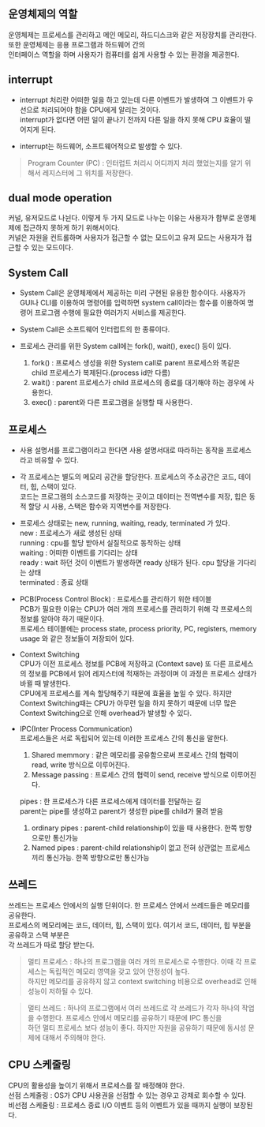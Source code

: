 ## 운영체제의 역할  

운영체제는 프로세스를 관리하고 메인 메모리, 하드디스크와 같은 저장장치를 관리한다. 또한 운영체제는 응용 프로그램과 하드웨어 간의  
인터페이스 역할을 하며 사용자가 컴퓨터를 쉽게 사용할 수 있는 환경을 제공한다. 

## interrupt

* interrupt 처리란 어떠한 일을 하고 있는데 다른 이벤트가 발생하여 그 이벤트가 우선으로 처리되어야 함을 CPU에게 알리는 것이다.  
interrupt가 없다면 어떤 일이 끝나기 전까지 다른 일을 하지 못해 CPU 효율이 떨어지게 된다.   


* interrupt는 하드웨어, 소프트웨어적으로 발생할 수 있다.
> Program Counter (PC) : 인터럽트 처리시 어디까지 처리 했었는지를 알기 위해서 레지스터에 그 위치를 저장한다.

## dual mode operation

커널, 유저모드로 나뉜다. 이렇게 두 가지 모드로 나누는 이유는 사용자가 함부로 운영체제에 접근하지 못하게 하기 위해서이다.  
커널은 자원을 컨트롤하며 사용자가 접근할 수 없는 모드이고 유저 모드는 사용자가 접근할 수 있는 모드이다. 

## System Call

* System Call은 운영체제에서 제공하는 미리 구현된 유용한 함수이다. 사용자가 GUI나 CLI를 이용하여 명령어를 입력하면 system call이라는 함수를 이용하여 
명령어 프로그램 수행에 필요한 여러가지 서비스를 제공한다. 
* System Call은 소프트웨어 인터럽트의 한 종류이다.


* 프로세스 관리를 위한 System call에는 fork(), wait(), exec() 등이 있다. 
  1. fork() : 프로세스 생성을 위한 System call로 parent 프로세스와 똑같은 child 프로세스가 복제된다.(process id만 다름)  
  2. wait() : parent 프로세스가 child 프로세스의 종료를 대기해야 하는 경우에 사용한다. 
  3. exec() : parent와 다른 프로그램을 실행할 때 사용한다. 

## 프로세스 

* 사용 설명서를 프로그램이라고 한다면 사용 설명서대로 따라하는 동작을 프로세스라고 비유할 수 있다.  

* 각 프로세스는 별도의 메모리 공간을 할당한다. 프로세스의 주소공간은 코드, 데이터, 힙, 스택이 있다.  
코드는 프로그램의 소스코드를 저장하는 곳이고 데이터는 전역변수를 저장, 힙은 동적 할당 시 사용, 스택은 함수와 지역변수를 저장한다.  

* 프로세스 상태로는 new, running, waiting, ready, terminated 가 있다.  
new : 프로세스가 새로 생성된 상태  
running : cpu를 할당 받아서 실질적으로 동작하는 상태  
waiting : 어떠한 이벤트를 기다리는 상태  
ready : wait 하던 것이 이벤트가 발생하면 ready 상태가 된다. cpu 할당을 기다리는 상태  
terminated : 종료 상태

* PCB(Process Control Block) : 프로세스를 관리하기 위한 테이블   
PCB가 필요한 이유는 CPU가 여러 개의 프로세스를 관리하기 위해 각 프로세스의 정보를 알아야 하기 때문이다.     
프로세스 테이블에는 process state, process priority, PC, registers, memory usage 와 같은 정보들이 저장되어 있다.

* Context Switching  
CPU가 이전 프로세스 정보를 PCB에 저장하고 (Context save) 또 다른 프로세스의 정보를 PCB에서 읽어 레지스터에 적재하는 과정이며
이 과정은 프로세스 상태가 바뀔 때 발생한다.  
CPU에게 프로세스를 계속 할당해주기 때문에 효율을 높일 수 있다. 하지만 Context Switching때는 
CPU가 아무런 일을 하지 못하기 때문에 너무 많은 Context Switching으로 인해 overhead가 발생할 수 있다.

* IPC(Inter Process Communication)  
프로세스들은 서로 독립되어 있는데 이러한 프로세스 간의 통신을 말한다. 
  1. Shared memmory : 같은 메모리를 공유함으로써 프로세스 간의 협력이 read, write 방식으로 이루어진다.  
  2. Message passing : 프로세스 간의 협력이 send, receive 방식으로 이루어진다. 

  pipes : 한 프로세스가 다른 프로세스에게 데이터를 전달하는 길  
  parent는 pipe를 생성하고 parent가 생성한 pipe를 child가 물려 받음  
    1. ordinary pipes : parent-child relationship이 있을 때 사용한다. 한쪽 방향으로만 통신가능  
    2. Named pipes : parent-child relationship이 없고 전혀 상관없는 프로세스끼리 통신가능. 한쪽 방향으로만 통신가능

## 쓰레드  
쓰레드는 프로세스 안에서의 실행 단위이다. 한 프로세스 안에서 쓰레드들은 메모리를 공유한다.  
프로세스의 메모리에는 코드, 데이터, 힙, 스택이 있다. 여기서 코드, 데이터, 힙 부분을 공유하고 스택 부분은  
각 쓰레드가 따로 할당 받는다.

> 멀티 프로세스 : 하나의 프로그램을 여러 개의 프로세스로 수행한다. 이때 각 프로세스는 독립적인 메모리 영역을 갖고 있어 안정성이 높다.  
하지만 메모리를 공유하지 않고 context switching 비용으로 overhead로 인해 성능이 저하될 수 있다.

> 멀티 쓰레드 : 하나의 프로그램에서 여러 쓰레드로 각 쓰레드가 각자 하나의 작업을 수행한다. 프로세스 안에서 메모리를 공유하기 때문에 IPC 통신을  
하던 멀티 프로세스 보다 성능이 좋다. 하지만 자원을 공유하기 때문에 동시성 문제에 대해서 주의해야 한다.

## CPU 스케줄링  

CPU의 활용성을 높이기 위해서 프로세스를 잘 배정해야 한다.  
선점 스케줄링 : OS가 CPU 사용권을 선점할 수 있는 경우고 강제로 회수할 수 있다.  
비선점 스케줄링 : 프로세스 종료 I/O 이벤트 등의 이벤트가 있을 때까지 실행이 보장된다.  


